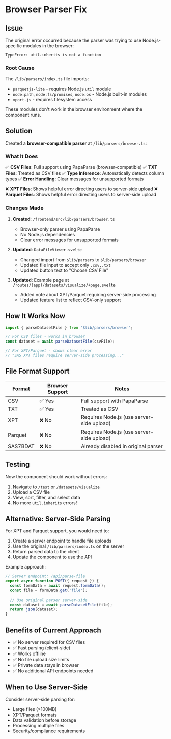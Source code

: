 # Browser Parser Fix

## Issue

The original error occurred because the parser was trying to use Node.js-specific modules in the browser:

```
TypeError: util.inherits is not a function
```

### Root Cause

The `/lib/parsers/index.ts` file imports:
- `parquetjs-lite` - requires Node.js `util` module
- `node:path`, `node:fs/promises`, `node:os` - Node.js built-in modules
- `xport-js` - requires filesystem access

These modules don't work in the browser environment where the component runs.

## Solution

Created a **browser-compatible parser** at `/lib/parsers/browser.ts`:

### What It Does

✅ **CSV Files**: Full support using PapaParse (browser-compatible)
✅ **TXT Files**: Treated as CSV files
✅ **Type Inference**: Automatically detects column types
✅ **Error Handling**: Clear messages for unsupported formats

❌ **XPT Files**: Shows helpful error directing users to server-side upload
❌ **Parquet Files**: Shows helpful error directing users to server-side upload

### Changes Made

1. **Created**: `/frontend/src/lib/parsers/browser.ts`
   - Browser-only parser using PapaParse
   - No Node.js dependencies
   - Clear error messages for unsupported formats

2. **Updated**: `DataFileViewer.svelte`
   - Changed import from `$lib/parsers` to `$lib/parsers/browser`
   - Updated file input to accept only `.csv,.txt`
   - Updated button text to "Choose CSV File"

3. **Updated**: Example page at `/routes/(app)/datasets/visualize/+page.svelte`
   - Added note about XPT/Parquet requiring server-side processing
   - Updated feature list to reflect CSV-only support

## How It Works Now

```typescript
import { parseDatasetFile } from '$lib/parsers/browser';

// For CSV files - works in browser
const dataset = await parseDatasetFile(csvFile);

// For XPT/Parquet - shows clear error
// "SAS XPT files require server-side processing..."
```

## File Format Support

| Format | Browser Support | Notes |
|--------|----------------|-------|
| CSV | ✅ Yes | Full support with PapaParse |
| TXT | ✅ Yes | Treated as CSV |
| XPT | ❌ No | Requires Node.js (use server-side upload) |
| Parquet | ❌ No | Requires Node.js (use server-side upload) |
| SAS7BDAT | ❌ No | Already disabled in original parser |

## Testing

Now the component should work without errors:

1. Navigate to `/test` or `/datasets/visualize`
2. Upload a CSV file
3. View, sort, filter, and select data
4. No more `util.inherits` errors!

## Alternative: Server-Side Parsing

For XPT and Parquet support, you would need to:

1. Create a server endpoint to handle file uploads
2. Use the original `/lib/parsers/index.ts` on the server
3. Return parsed data to the client
4. Update the component to use the API

Example approach:
```typescript
// Server endpoint: /api/parse-file
export async function POST({ request }) {
  const formData = await request.formData();
  const file = formData.get('file');
  
  // Use original parser server-side
  const dataset = await parseDatasetFile(file);
  return json(dataset);
}
```

## Benefits of Current Approach

- ✅ No server required for CSV files
- ✅ Fast parsing (client-side)
- ✅ Works offline
- ✅ No file upload size limits
- ✅ Private data stays in browser
- ✅ No additional API endpoints needed

## When to Use Server-Side

Consider server-side parsing for:
- Large files (>100MB)
- XPT/Parquet formats
- Data validation before storage
- Processing multiple files
- Security/compliance requirements

